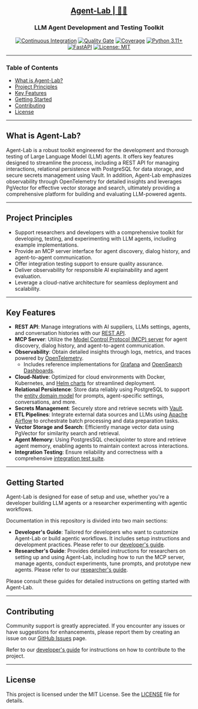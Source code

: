 <h2 align="center"><a href="https://github.com/bsantanna/agent-lab">Agent-Lab | 🤖🧪</a></h2>
<h3 align="center">LLM Agent Development and Testing Toolkit</h3>

<div align="center">

[![Continuous Integration](https://github.com/bsantanna/agent-lab/actions/workflows/build.yml/badge.svg)](https://github.com/bsantanna/agent-lab/actions/workflows/build.yml)
[![Quality Gate](https://sonarcloud.io/api/project_badges/measure?project=bsantanna_agent-lab&metric=alert_status)](https://sonarcloud.io/dashboard?id=bsantanna_agent-lab)
[![Coverage](https://sonarcloud.io/api/project_badges/measure?project=bsantanna_agent-lab&metric=coverage)](https://sonarcloud.io/component_measures?metric=coverage&selected=bsantanna_agent-lab%3Aapp&id=bsantanna_agent-lab)
[![Python 3.11+](https://img.shields.io/badge/python-3.11+-blue.svg)](https://www.python.org/downloads/)
[![FastAPI](https://img.shields.io/badge/FastAPI-009485.svg?logo=fastapi&logoColor=white)](#key-features)
[![License: MIT](https://img.shields.io/badge/License-MIT-blue.svg)](doc/LICENSE.md)

</div>

---

### Table of Contents
- [What is Agent-Lab?](#what-is-agent-lab)
- [Project Principles](#project-principles)
- [Key Features](#key-features)
- [Getting Started](#getting-started)
- [Contributing](#contributing)
- [License](#license)

---

## What is Agent-Lab?

Agent-Lab is a robust toolkit engineered for the development and thorough testing of Large Language Model (LLM) agents. It offers key features designed to streamline the process, including a REST API for managing interactions, relational persistence with PostgreSQL for data storage, and secure secrets management using Vault. In addition, Agent-Lab emphasizes observability through OpenTelemetry for detailed insights and leverages PgVector for effective vector storage and search, ultimately providing a comprehensive platform for building and evaluating LLM-powered agents.

---

## Project Principles

- Support researchers and developers with a comprehensive toolkit for developing, testing, and experimenting with LLM agents, including example implementations.
- Provide an MCP server interface for agent discovery, dialog history, and agent-to-agent communication.
- Offer integration testing support to ensure quality assurance.
- Deliver observability for responsible AI explainability and agent evaluation.
- Leverage a cloud-native architecture for seamless deployment and scalability.

---

## Key Features

- **REST API**: Manage integrations with AI suppliers, LLMs settings, agents, and conversation histories with our [REST API](doc/REST_API.md).
- **MCP Server**: Utilize the [Model Control Protocol (MCP) server](doc/MCP.md) for agent discovery, dialog history, and agent-to-agent communication.
- **Observability**: Obtain detailed insights through logs, metrics, and traces powered by [OpenTelemetry](doc/OTEL.md).
  - Includes reference implementations for [Grafana](doc/otel/GRAFANA.md) and [OpenSearch Dashboards](doc/otel/OPENSEARCH.md).
- **Cloud-Native**: Optimized for cloud environments with Docker, Kubernetes, and [Helm charts](doc/CHARTS.md) for streamlined deployment.
- **Relational Persistence**: Store data reliably using PostgreSQL to support the [entity domain model](doc/DOMAIN.md) for prompts, agent-specific settings, conversations, and more.
- **Secrets Management**: Securely store and retrieve secrets with [Vault](doc/VAULT.md).
- **ETL Pipelines**: Integrate external data sources and LLMs using [Apache Airflow](doc/ETL.md) to orchestrate batch processing and data preparation tasks.
- **Vector Storage and Search**: Efficiently manage vector data using PgVector for similarity search and retrieval.
- **Agent Memory**: Using PostgresSQL checkpointer to store and retrieve agent memory, enabling agents to maintain context across interactions.
- **Integration Testing**: Ensure reliability and correctness with a comprehensive [integration test suite](doc/TESTS.md).

---

## Getting Started

Agent-Lab is designed for ease of setup and use, whether you're a developer building LLM agents or a researcher experimenting with agentic workflows.

Documentation in this repository is divided into two main sections:

- **Developer's Guide**: Tailored for developers who want to customize Agent-Lab or build agentic workflows. It includes setup instructions and development practices. Please refer to our [developer's guide](doc/DEV_GUIDE.md).
- **Researcher's Guide**: Provides detailed instructions for researchers on setting up and using Agent-Lab, including how to run the MCP server, manage agents, conduct experiments, tune prompts, and prototype new agents. Please refer to our [researcher's guide](doc/RESEARCHER_GUIDE.md).

Please consult these guides for detailed instructions on getting started with Agent-Lab.

---

## Contributing

Community support is greatly appreciated. If you encounter any issues or have suggestions for enhancements, please report them by creating an issue on our [GitHub Issues](https://github.com/bsantanna/agent-lab/issues) page.

Refer to our [developer's guide](doc/DEV_GUIDE.md) for instructions on how to contribute to the project.

---

## License

This project is licensed under the MIT License. See the [LICENSE](doc/LICENSE.md) file for details.
